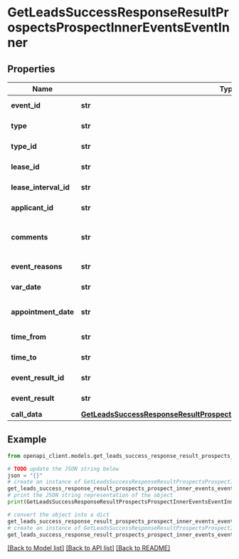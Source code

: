 # GetLeadsSuccessResponseResultProspectsProspectInnerEventsEventInner


## Properties

Name | Type | Description | Notes
------------ | ------------- | ------------- | -------------
**event_id** | **str** | The event ID. | 
**type** | **str** | The type of event. | 
**type_id** | **str** | The event type ID. | [optional] 
**lease_id** | **str** | The lease ID. | [optional] 
**lease_interval_id** | **str** | The lease interval ID. | [optional] 
**applicant_id** | **str** | The applicant ID. | [optional] 
**comments** | **str** | Additional comments related to the event. | [optional] 
**event_reasons** | **str** | Reasons for the event. | [optional] 
**var_date** | **str** | The date of the event. | 
**appointment_date** | **str** | The appointment date. | [optional] 
**time_from** | **str** | Start time of the event. | [optional] 
**time_to** | **str** | End time of the event. | [optional] 
**event_result_id** | **str** | The event result ID. | [optional] 
**event_result** | **str** | The result of the event. | [optional] 
**call_data** | [**GetLeadsSuccessResponseResultProspectsProspectInnerEventsEventInnerCallData**](GetLeadsSuccessResponseResultProspectsProspectInnerEventsEventInnerCallData.md) |  | [optional] 

## Example

```python
from openapi_client.models.get_leads_success_response_result_prospects_prospect_inner_events_event_inner import GetLeadsSuccessResponseResultProspectsProspectInnerEventsEventInner

# TODO update the JSON string below
json = "{}"
# create an instance of GetLeadsSuccessResponseResultProspectsProspectInnerEventsEventInner from a JSON string
get_leads_success_response_result_prospects_prospect_inner_events_event_inner_instance = GetLeadsSuccessResponseResultProspectsProspectInnerEventsEventInner.from_json(json)
# print the JSON string representation of the object
print(GetLeadsSuccessResponseResultProspectsProspectInnerEventsEventInner.to_json())

# convert the object into a dict
get_leads_success_response_result_prospects_prospect_inner_events_event_inner_dict = get_leads_success_response_result_prospects_prospect_inner_events_event_inner_instance.to_dict()
# create an instance of GetLeadsSuccessResponseResultProspectsProspectInnerEventsEventInner from a dict
get_leads_success_response_result_prospects_prospect_inner_events_event_inner_from_dict = GetLeadsSuccessResponseResultProspectsProspectInnerEventsEventInner.from_dict(get_leads_success_response_result_prospects_prospect_inner_events_event_inner_dict)
```
[[Back to Model list]](../README.md#documentation-for-models) [[Back to API list]](../README.md#documentation-for-api-endpoints) [[Back to README]](../README.md)


